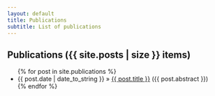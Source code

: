```yaml
---
layout: default
title: Publications 
subtitle: List of publications
---
```


<div id="post">
  <h2>Publications ({{ site.posts | size }} items)</h2>
  <ul>
    {% for post in site.publications %}
      <li><span>{{ post.date | date_to_string }}</span> &raquo; <a href="/trialsolution.github.com{{ post.url }}">{{ post.title }}</a> <span>({{ post.abstract }})</span></li>
    {% endfor %}
  </ul>
</div>

